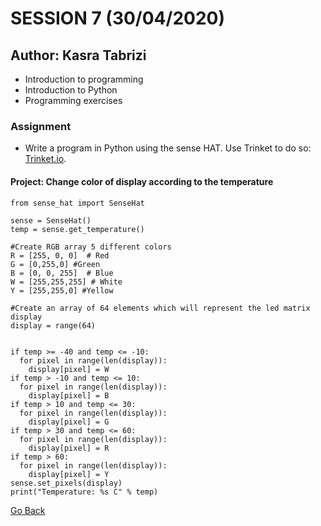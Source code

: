 # SESSION 7 (30/04/2020)
## Author: Kasra Tabrizi

- Introduction to programming
- Introduction to Python
- Programming exercises

### Assignment 

- Write a program in Python using the sense HAT. Use Trinket to do so: [Trinket.io](https://trinket.io/mission-zero#).

#### Project: Change color of display according to the temperature

```
from sense_hat import SenseHat

sense = SenseHat()
temp = sense.get_temperature()

#Create RGB array 5 different colors
R = [255, 0, 0]  # Red
G = [0,255,0] #Green
B = [0, 0, 255]  # Blue
W = [255,255,255] # White
Y = [255,255,0] #Yellow

#Create an array of 64 elements which will represent the led matrix display
display = range(64)


if temp >= -40 and temp <= -10:
  for pixel in range(len(display)):
    display[pixel] = W
if temp > -10 and temp <= 10:
  for pixel in range(len(display)):
    display[pixel] = B
if temp > 10 and temp <= 30:
  for pixel in range(len(display)):
    display[pixel] = G
if temp > 30 and temp <= 60:
  for pixel in range(len(display)):
    display[pixel] = R
if temp > 60:
  for pixel in range(len(display)):
    display[pixel] = Y
sense.set_pixels(display)
print("Temperature: %s C" % temp)

```


[Go Back](../README.md)